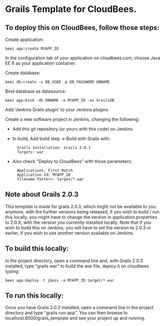 # Grails Template for CloudBees.

## To deploy this on CloudBees, follow those steps:

Create application:

    bees app:create MYAPP_ID

In the configuration tab of your application on cloudbees.com, choose Java EE 6 as your application container.

Create database:

    bees db:create -u DB_USER -p DB_PASSWORD DBNAME

Bind database as datasource:

    bees app:bind -db DBNAME -a MYAPP_ID -as GrailsDB

Add 'Jenkins Grails plugin' to your Jenkins plugins

Create a new software project in Jenkins, changing the following:

* Add this git repository (or yours with this code) on Jenkins
* In build, Add build step -> Build with Grails with:

        Grails Installation: Grails 2.0.3
        Targets: war

* Also check "Deploy to CloudBees" with those parameters:

        Applications: First Match
        Application Id: MYAPP_ID
        Filename Pattern: target/*.war


## Note about Grails 2.0.3

This template is made for grails 2.0.3, which might not be available to you anymore, with the further versions being released, if you wish to build / run this locally, you might have to change the version in application.properties to 2.0.X, with the version you currently installed locally. Note that if you wish to build this on Jenkins, you will have to set the version to 2.0.3 or earlier, if you wish to use another version available on Jenkins.

## To build this locally:

In the project directory, open a command line and, with Grails 2.0.3 installed, type "grails war" to build the war file, deploy it on cloudbees typing:

    bees app:deploy -t jboss -a MYAPP_ID target/*.war

## To run this locally:

Once you have Grails 2.0.3 installed, open a command line in the project directory and type "grails run-app". You can then browse to localhost:8000/grails_template and see your project up and running.
